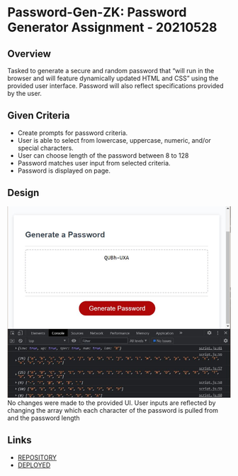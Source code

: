 # Password-Gen-ZK: Password Generator Assignment - 20210528

## Overview
Tasked to generate a secure and random password that “will run in the browser and will feature dynamically updated HTML and CSS” using the provided user interface. Password will also reflect specifications provided by the user. 

## Given Criteria
* Create prompts for password criteria.
* User is able to select from lowercase, uppercase, numeric, and/or special characters.
* User can choose length of the password between 8 to 128
* Password matches user input from selected criteria.
* Password is displayed on page.

## Design
![image](https://github.com/ZacharyWK/Password-Gen-ZK/blob/main/Assets/IMG/passgen.JPG)
No changes were made to the provided UI.
User inputs are reflected by changing the array which each character of the password is pulled from and the password length  

## Links
* [REPOSITORY](https://github.com/ZacharyWK/Password-Gen-ZK)
* [DEPLOYED](https://zacharywk.github.io/Password-Gen-ZK/)
